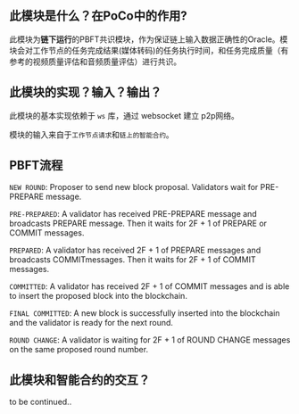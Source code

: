## 此模块是什么？在PoCo中的作用?

此模块为**链下运行**的PBFT共识模块，作为保证链上输入数据正确性的Oracle。模块会对工作节点的任务完成结果(媒体转码)的任务执行时间，和任务完成质量（有参考的视频质量评估和音频质量评估）进行共识。

## 此模块的实现？输入？输出？

此模块的基本实现依赖于 `ws` 库，通过 websocket 建立 p2p网络。

模块的输入来自于`工作节点请求`和`链上的智能合约`。

## PBFT流程

`NEW ROUND`: Proposer to send new block proposal. Validators wait for PRE-PREPARE message.

`PRE-PREPARED`: A validator has received PRE-PREPARE message and broadcasts PREPARE message. Then it waits for 2F + 1 of PREPARE or COMMIT messages.

`PREPARED`: A validator has received 2F + 1 of PREPARE messages and broadcasts COMMITmessages. Then it waits for 2F + 1 of COMMIT messages.

`COMMITTED`: A validator has received 2F + 1 of COMMIT messages and is able to insert the proposed block into the blockchain.

`FINAL COMMITTED`: A new block is successfully inserted into the blockchain and the validator is ready for the next round.

`ROUND CHANGE`: A validator is waiting for 2F + 1 of ROUND CHANGE messages on the same proposed round number.

## 此模块和智能合约的交互？

to be continued..
